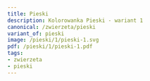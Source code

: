 ```yaml
---
title: Pieski
description: Kolorowanka Pieski - wariant 1
canonical: /zwierzeta/pieski
variant_of: pieski
image: /pieski/1/pieski-1.svg
pdf: /pieski/1/pieski-1.pdf
tags:
- zwierzeta
- pieski
---
```

